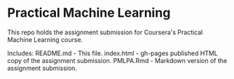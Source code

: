 # Practical Machine Learning
This repo holds the assignment submission for Coursera's Practical Machine Learning course.

Includes:
README.md - This file.
index.html - gh-pages published HTML copy of the assignment submission.
PMLPA.Rmd - Markdown version of the assignment submission.
